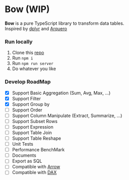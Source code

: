 # Bow (WIP)
**Bow** is a pure TypeScript library to transform data tables.  
Inspired by [dplyr](https://dplyr.tidyverse.org/) and [Arquero](https://github.com/uwdata/arquero)

### Run locally
1. Clone this [repo](https://github.com/Justin-ZS/bow)
1. Run `npm i`
1. Run `npm run server`
1. Do whatever you like

### Develop RoadMap
- [x] Support Basic Aggregation (Sum, Avg, Max, ...)  
- [x] Support Filter  
- [x] Support Group by  
- [ ] Support Order
- [ ] Support Column Manipulate (Extract, Summarize, ...)
- [ ] Support Subset Rows
- [ ] Support Expression
- [ ] Support Table Join
- [ ] Support Table Reshape
- [ ] Unit Tests
- [ ] Performance BenchMark
- [ ] Documents
- [ ] Export as SQL
- [ ] Compatible with [Arrow](https://github.com/apache/arrow/tree/master/js)
- [ ] Compatible with [DAX](https://docs.microsoft.com/en-us/dax/)